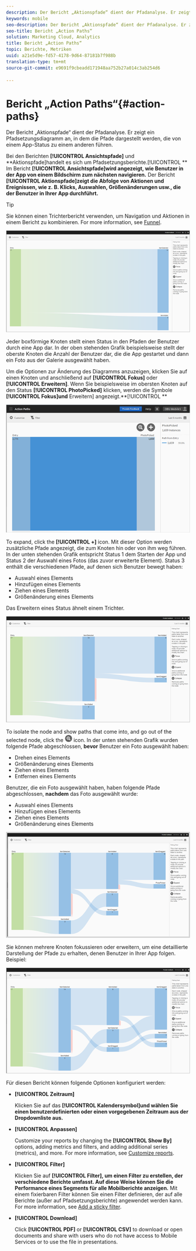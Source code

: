 ```yaml
---
description: Der Bericht „Aktionspfade“ dient der Pfadanalyse. Er zeigt ein Pfadsetzungsdiagramm an, in dem die Pfade dargestellt werden, die von einem App-Status zu einem anderen führen.
keywords: mobile
seo-description: Der Bericht „Aktionspfade“ dient der Pfadanalyse. Er zeigt ein Pfadsetzungsdiagramm an, in dem die Pfade dargestellt werden, die von einem App-Status zu einem anderen führen.
seo-title: Bericht „Action Paths“
solution: Marketing Cloud, Analytics
title: Bericht „Action Paths“
topic: Berichte, Metriken
uuid: a21e5d9e-fd57-4178-9d64-87181b7f988b
translation-type: tm+mt
source-git-commit: e9691f9cbeadd171948aa752b27a014c3ab254d6

---
```



# Bericht „Action Paths“{#action-paths}

Der Bericht „Aktionspfade“ dient der Pfadanalyse. Er zeigt ein Pfadsetzungsdiagramm an, in dem die Pfade dargestellt werden, die von einem App-Status zu einem anderen führen.

Bei den Berichten **[!UICONTROL Ansichtspfade]** und **Aktionspfade]handelt es sich um Pfadsetzungsberichte.[!UICONTROL ** Im Bericht **[!UICONTROL Ansichtspfade]wird angezeigt, wie Benutzer in der App von einem Bildschirm zum nächsten navigieren.** Der Bericht **[!UICONTROL Aktionspfade]zeigt die Abfolge von Aktionen und Ereignissen, wie z. B. Klicks, Auswahlen, Größenänderungen usw., die der Benutzer in Ihrer App durchführt.**

>[!TIP]
>
>Sie können einen Trichterbericht verwenden, um Navigation und Aktionen in einem Bericht zu kombinieren. For more information, see [Funnel](/help/using/usage/reports-funnel.md).

![](assets/action_paths.png)

Jeder boxförmige Knoten stellt einen Status in den Pfaden der Benutzer durch eine App dar. In der oben stehenden Grafik beispielsweise stellt der oberste Knoten die Anzahl der Benutzer dar, die die App gestartet und dann ein Foto aus der Galerie ausgewählt haben.

Um die Optionen zur Änderung des Diagramms anzuzeigen, klicken Sie auf einen Knoten und anschließend auf **[!UICONTROL Fokus]** oder **[!UICONTROL Erweitern]**. Wenn Sie beispielsweise im obersten Knoten auf den Status **[!UICONTROL PhotoPicked]** klicken, werden die Symbole **[!UICONTROL Fokus]und** Erweitern] angezeigt.**[!UICONTROL **

![](assets/action_paths_icons.png)

To expand, click the **[!UICONTROL +]** icon. Mit dieser Option werden zusätzliche Pfade angezeigt, die zum Knoten hin oder von ihm weg führen. In der unten stehenden Grafik entspricht Status 1 dem Starten der App und Status 2 der Auswahl eines Fotos (das zuvor erweiterte Element). Status 3 enthält die verschiedenen Pfade, auf denen sich Benutzer bewegt haben:

* Auswahl eines Elements
* Hinzufügen eines Elements
* Ziehen eines Elements
* Größenänderung eines Elements

Das Erweitern eines Status ähnelt einem Trichter.

![Aktionspfad erweitern](assets/action_paths_expand.png)

To isolate the node and show paths that come into, and go out of the selected node, click the  ![focus icon](assets/icon_focus.png) icon. In der unten stehenden Grafik wurden folgende Pfade abgeschlossen, **bevor** Benutzer ein Foto ausgewählt haben:

* Drehen eines Elements
* Größenänderung eines Elements
* Ziehen eines Elements
* Entfernen eines Elements

Benutzer, die ein Foto ausgewählt haben, haben folgende Pfade abgeschlossen, **nachdem** das Foto ausgewählt wurde:

* Auswahl eines Elements
* Hinzufügen eines Elements
* Ziehen eines Elements
* Größenänderung eines Elements

![Action Path focus](assets/action_paths_focus.png)

Sie können mehrere Knoten fokussieren oder erweitern, um eine detaillierte Darstellung der Pfade zu erhalten, denen Benutzer in Ihrer App folgen. Beispiel:

![Aktionspfad multi](assets/action_paths_mult.png)

Für diesen Bericht können folgende Optionen konfiguriert werden:

* **[!UICONTROL Zeitraum]**

   Klicken Sie auf das **[!UICONTROL Kalendersymbol]und wählen Sie einen benutzerdefinierten oder einen vorgegebenen Zeitraum aus der Dropdownliste aus.**

* **[!UICONTROL Anpassen]**

   Customize your reports by changing the **[!UICONTROL Show By]** options, adding metrics and filters, and adding additional series (metrics), and more. For more information, see [Customize reports](/help/using/usage/reports-customize/reports-customize.md).

* **[!UICONTROL Filter]**

   Klicken Sie auf **[!UICONTROL Filter], um einen Filter zu erstellen, der verschiedene Berichte umfasst. Auf diese Weise können Sie die Performance eines Segments für alle Mobilberichte anzeigen.** Mit einem fixierbaren Filter können Sie einen Filter definieren, der auf alle Berichte (außer auf Pfadsetzungsberichte) angewendet werden kann. For more information, see [Add a sticky filter](/help/using/usage/reports-customize/t-sticky-filter.md).

* **[!UICONTROL Download]**

   Click **[!UICONTROL PDF]** or **[!UICONTROL CSV]** to download or open documents and share with users who do not have access to Mobile Services or to use the file in presentations.